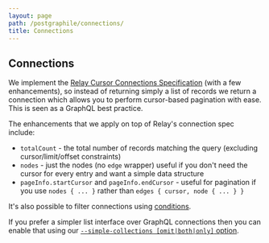 ```yaml
---
layout: page
path: /postgraphile/connections/
title: Connections
---
```


## Connections

We implement the [Relay Cursor Connections
Specification](https://facebook.github.io/relay/graphql/connections.htm) (with
a few enhancements), so instead of returning simply a list of records we return
a connection which allows you to perform cursor-based pagination with ease.
This is seen as a GraphQL best practice.

The enhancements that we apply on top of Relay's connection spec include:

* `totalCount` - the total number of records matching the query (excluding cursor/limit/offset constraints)
* `nodes` - just the nodes (no `edge` wrapper) useful if you don't need the cursor for every entry and want a simple data structure
* `pageInfo.startCursor` and `pageInfo.endCursor` - useful for pagination if you use `nodes { ... }` rather than `edges { cursor, node { ... } }`

It's also possible to filter connections using [conditions](/postgraphile/filtering/).

If you prefer a simpler list interface over GraphQL connections then you
can enable that using our [`--simple-collections [omit|both|only]`
option](/postgraphile/usage-cli/).
